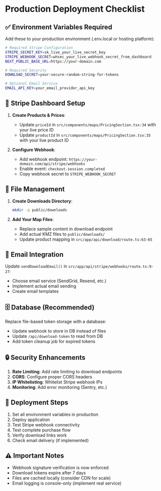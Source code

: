 # Production Deployment Checklist

## ✅ Environment Variables Required

Add these to your production environment (.env.local or hosting platform):

```bash
# Required Stripe Configuration
STRIPE_SECRET_KEY=sk_live_your_live_secret_key
STRIPE_WEBHOOK_SECRET=whsec_your_live_webhook_secret_from_dashboard
NEXT_PUBLIC_BASE_URL=https://your-domain.com

# Required Security
DOWNLOAD_SECRET=your-secure-random-string-for-tokens

# Optional Email Service
EMAIL_API_KEY=your_email_provider_api_key
```

## 🔧 Stripe Dashboard Setup

1. **Create Products & Prices**:
   - Update `priceId` in `src/components/maps/PricingSection.tsx:34` with your live price ID
   - Update `productId` in `src/components/maps/PricingSection.tsx:35` with your live product ID

2. **Configure Webhook**:
   - Add webhook endpoint: `https://your-domain.com/api/stripe/webhooks`
   - Enable event: `checkout.session.completed`
   - Copy webhook secret to `STRIPE_WEBHOOK_SECRET`

## 📁 File Management

1. **Create Downloads Directory**:
   ```bash
   mkdir -p public/downloads
   ```

2. **Add Your Map Files**:
   - Replace sample content in download endpoint
   - Add actual KMZ files to `public/downloads/`
   - Update product mapping in `src/app/api/download/route.ts:63-65`

## 📧 Email Integration

Update `sendDownloadEmail()` in `src/app/api/stripe/webhooks/route.ts:9-27`:
- Choose email service (SendGrid, Resend, etc.)
- Implement actual email sending
- Create email templates

## 🗄️ Database (Recommended)

Replace file-based token storage with a database:
- Update webhook to store in DB instead of files
- Update `/api/download-token` to read from DB
- Add token cleanup job for expired tokens

## 🔒 Security Enhancements

1. **Rate Limiting**: Add rate limiting to download endpoints
2. **CORS**: Configure proper CORS headers
3. **IP Whitelisting**: Whitelist Stripe webhook IPs
4. **Monitoring**: Add error monitoring (Sentry, etc.)

## 🚀 Deployment Steps

1. Set all environment variables in production
2. Deploy application 
3. Test Stripe webhook connectivity
4. Test complete purchase flow
5. Verify download links work
6. Check email delivery (if implemented)

## ⚠️ Important Notes

- Webhook signature verification is now enforced
- Download tokens expire after 7 days
- Files are cached locally (consider CDN for scale)
- Email logging is console-only (implement real service)